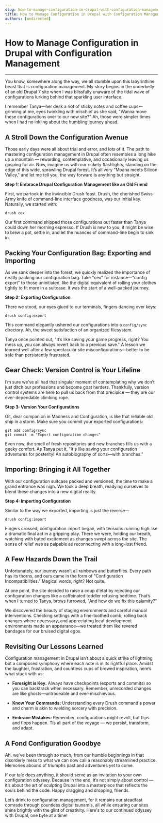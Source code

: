 ```yaml
---
slug: how-to-manage-configuration-in-drupal-with-configuration-management
title: How to Manage Configuration in Drupal with Configuration Management
authors: [undirected]
---
```



# How to Manage Configuration in Drupal with Configuration Management

---

You know, somewhere along the way, we all stumble upon this labyrinthine beast that is configuration management. My story begins in the underbelly of an old Drupal 7 site when I was blissfully unaware of the tidal wave of configurations lurking behind that sparkling user interface.

I remember Tanya—her desk a riot of sticky notes and coffee cups—grinning at me, eyes twinkling with mischief as she said, "Wanna move these configurations over to our new site?" Ah, those were simpler times when I had no inkling about the humbling journey ahead.

## A Stroll Down the Configuration Avenue

Those early days were all about trial and error, and lots of it. The path to mastering configuration management in Drupal often resembles a long hike up a mountain — rewarding, contemplative, and occasionally leaving us gasping for air. Now, imagine us with our rickety flashlights, standing on the edge of this wide, sprawling Drupal forest. It’s all very "Moana meets Silicon Valley," and let me tell you, the way forward is anything but straight.

**Step 1: Embrace Drupal Configuration Management like an Old Friend**

First, we partook in the invincible Drush feast. Drush, the cherished Swiss Army knife of command-line interface goodness, was our initial key. Naturally, we started with:

```shell
drush cex
```

Our first command shipped those configurations out faster than Tanya could down her morning espresso. If Drush is new to you, it might be wise to brew a pot, settle in, and let the nuances of command-line begin to sink in.

## Packing Your Configuration Bag: Exporting and Importing

As we sank deeper into the forest, we quickly realized the importance of neatly packing our configuration bag. Take "cex" for instance—"config export" to those uninitiated, like the digital equivalent of rolling your clothes tightly to fit more in a suitcase. It was the start of a well-packed journey.

**Step 2: Exporting Configuration**

There we stood, our eyes glued to our terminals, fingers dancing over keys:

```shell
drush config:export
```

This command elegantly ushered our configurations into a `config/sync` directory. Ah, the sweet satisfaction of an organized filesystem.

Tanya once pointed out, "It’s like saving your game progress, right? You mess up, you can always revert back to a previous save." A lesson we learned well after a few spectacular site misconfigurations—better to be safe than persistently frustrated. 

## Gear Check: Version Control is Your Lifeline

I’m sure we’ve all had that singular moment of contemplating why we don’t just ditch our professions and become goat herders. Thankfully, version control systems are here to pull us back from that precipice — they are our ever-dependable climbing rope.

**Step 3: Version Your Configurations**

Git, dear companion in Madness and Configuration, is like that reliable old ship in a storm. Make sure you commit your exported configurations:

```shell
git add config/sync
git commit -m "Export configuration changes"
```

Even now, the smell of fresh repositories and new branches fills us with a geeky comfort. As Tanya put it, "It's like saving your configuration adventures for posterity! An autobiography of sorts—with branches."

## Importing: Bringing it All Together

With our configuration suitcase packed and versioned, the time to make a grand entrance was nigh. We took a deep breath, readying ourselves to blend these changes into a new digital reality.

**Step 4: Importing Configuration**

Similar to the way we exported, importing is just the reverse—

```shell
drush config:import
```

Fingers crossed, configuration import began, with tensions running high like a dramatic final act in a gripping play. There we were, holding our breath, watching with bated excitement as changes swept across the site. The sense of relief was as palpable as reconnecting with a long-lost friend.

## A Few Hazards Down the Trail

Unfortunately, our journey wasn’t all rainbows and butterflies. Every path has its thorns, and ours came in the form of "Configuration Incompatibilities." Magical words, right? Not quite.

At one point, the site decided to raise a coup d'état by rejecting our configuration changes like a caffeinated toddler refusing bedtime. That’s when I turned to Tanya, brows furrowed, "And how do we fix this calamity?"

We discovered the beauty of staging environments and careful manual interventions. Checking settings with a fine-toothed comb, rolling back changes where necessary, and appreciating local development environments made an appearance—we treated them like revered bandages for our bruised digital egos.

## Revisiting Our Lessons Learned

Configuration management in Drupal isn’t about a quick strike of lightning but a composed symphony where each note is in its rightful place. Amidst the laughter, frustration, and countless cups of brewed inspiration, here’s what stuck with us:

- **Foresight is Key:** Always have checkpoints (exports and commits) so you can backtrack when necessary. Remember, unrecorded changes are like ghosts—untraceable and ever-mischievous.
  
- **Know Your Commands:** Understanding every Drush command's power and charm is akin to wielding sorcery with precision.

- **Embrace Mistakes:** Remember, configurations might revolt, but flips and flops happen. Tis all part of the voyage — we persist, transform, and adapt.

## A Fond Configuration Goodbye

Ah, we've been through so much, from our humble beginnings in that disorderly mess to what we can now call a reasonably streamlined practice. Memories abound of triumphs past and adventures yet to come. 

If our tale does anything, it should serve as an invitation to your own configuration odyssey. Because in the end, it’s not simply about control — it’s about the art of sculpting Drupal into a masterpiece that reflects the souls behind the code. Happy dragging and dropping, friends.

Let’s drink to configuration management, for it remains our steadfast comrade through countless digital tsunamis, all while ensuring our sites shine brightly with the glint of creativity. Here's to our continued odyssey with Drupal, one byte at a time!